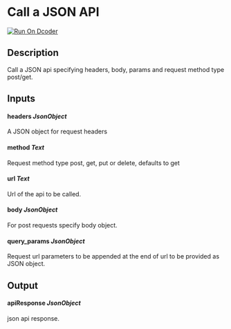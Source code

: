 # Call a JSON API
[![Run On Dcoder](https://static-content.dcoder.tech/dcoder-assets/run-on-dcoder.svg)](https://code.dcoder.tech/feed/block/604c8591872a0e2d901207c6)

## Description
Call a JSON api specifying headers, body, params and request method type post/get.

## Inputs
#### **headers**  *JsonObject*
A JSON object for request headers
#### **method**  *Text*
Request method type post, get, put or delete, defaults to get
#### **url**  *Text*
Url of the api to be called.
#### **body**  *JsonObject*
For post requests specify body object.
#### **query_params**  *JsonObject*
Request url parameters to be appended at the end of url to be provided as JSON object.

## Output
#### **apiResponse**  *JsonObject*
json api response.

